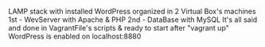 LAMP stack with installed WordPress organized in 2 Virtual Box's machines
1st - WevServer with Apache & PHP
2nd - DataBase with MySQL
It's all said and done in VagrantFile's scripts & ready to start after "vagrant up"
WordPress is enabled on localhost:8880